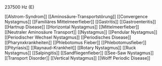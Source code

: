237500 Hz (E)

[[Alstrom-Syndrom]]
[[Aminosäure-Transportstörung]]
[[Convergence Nystagmus]]
[[Familiäres Mittelmeerfieber]]
[[Gastritis]]
[[Gastroenteritis]]
[[Hartnup Disease]]
[[Horizontal Nystagmus]]
[[Mittelmeerfieber]]
[[Neutraler Aminosäure Transport]]
[[Nystagmus]]
[[Pendular Nystagmus]]
[[Periodischer Wechsel Nystagmus]]
[[Periodisches Disease]]
[[Pharynxkrankheiten]]
[[Phlebotomus Fieber]]
[[Phlebotomusfieber]]
[[Pityriasis]]
[[Raynaud-Krankheit]]
[[Rotary Nystagmus]]
[[Ruck Nystagmus]]
[[Salpingitis]]
[[Sandfliegenfieber]]
[[See-Saw Nystagmus]]
[[Transport Disorder]]
[[Vertical Nystagmus]]
[[Wolff Periodic Disease]]